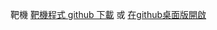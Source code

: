 靶機
[靶機程式 github 下載](https://github.com/Bearshenmin/target/archive/refs/heads/main.zip)
或
[在github桌面版開啟](x-github-client://openRepo/https://github.com/Bearshenmin/target)

